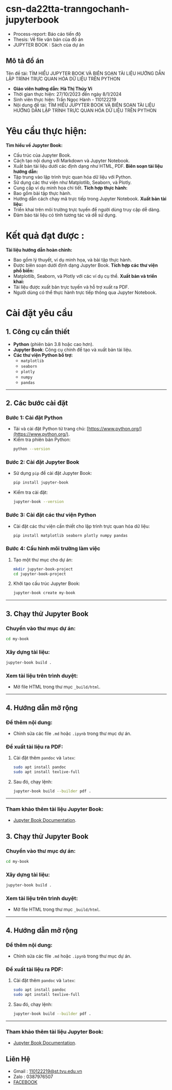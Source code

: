 # csn-da22tta-tranngochanh-jupyterbook
- Process-report: Báo cáo tiến độ
- Thesis: Về file văn bản của đồ án
- JUPYTER BOOK : Sách của dự án
## Mô tả đồ án
Tên đề tài: TÌM HIỂU JUPYTER BOOK VÀ BIÊN SOẠN TÀI LIỆU HƯỚNG DẪN LẬP TRÌNH TRỰC QUAN HÓA DỮ LIỆU TRÊN PYTHON
- **Giáo viên hướng dẫn: Hà Thị Thúy Vi**
- Thời gian thực hiện: 27/10/2023 đến ngày 8/1/2024
- Sinh viên thực hiện: Trần Ngọc Hành - 110122219
- Nội dung đề tài: TÌM HIỂU JUPYTER BOOK VÀ BIÊN SOẠN TÀI LIỆU HƯỚNG DẪN LẬP TRÌNH TRỰC QUAN HÓA DỮ LIỆU TRÊN PYTHON
# Yêu cầu thực hiện:
**Tìm hiểu về Jupyter Book:**
- Cấu trúc của Jupyter Book.
- Cách tạo nội dung với Markdown và Jupyter Notebook.
- Xuất bản tài liệu dưới các định dạng như HTML, PDF.
**Biên soạn tài liệu hướng dẫn:**
- Tập trung vào lập trình trực quan hóa dữ liệu với Python.
- Sử dụng các thư viện như Matplotlib, Seaborn, và Plotly.
- Cung cấp ví dụ minh họa chi tiết.
**Tích hợp thực hành:**
- Bao gồm bài tập thực hành.
- Hướng dẫn cách chạy mã trực tiếp trong Jupyter Notebook.
**Xuất bản tài liệu:**
- Triển khai trên môi trường trực tuyến để người dùng truy cập dễ dàng.
- Đảm bảo tài liệu có tính tương tác và dễ sử dụng.
# Kết quả đạt được :
**Tài liệu hướng dẫn hoàn chỉnh:**
- Bao gồm lý thuyết, ví dụ minh họa, và bài tập thực hành.
- Được biên soạn dưới định dạng Jupyter Book.
**Tích hợp các thư viện phổ biến:**
- Matplotlib, Seaborn, và Plotly với các ví dụ cụ thể.
**Xuất bản và triển khai:**
- Tài liệu được xuất bản trực tuyến và hỗ trợ xuất ra PDF.
- Người dùng có thể thực hành trực tiếp thông qua Jupyter Notebook.

# Cài đặt yêu cầu
## 1. Công cụ cần thiết
- **Python** (phiên bản 3.8 hoặc cao hơn).
- **Jupyter Book**: Công cụ chính để tạo và xuất bản tài liệu.
- **Các thư viện Python bổ trợ:**
  - `matplotlib`
  - `seaborn`
  - `plotly`
  - `numpy`
  - `pandas`

---

## 2. Các bước cài đặt

### Bước 1: Cài đặt Python
- Tải và cài đặt Python từ trang chủ: [https://www.python.org/](https://www.python.org/).
- Kiểm tra phiên bản Python:
  ```bash
  python --version
  ```

### Bước 2: Cài đặt Jupyter Book
- Sử dụng `pip` để cài đặt Jupyter Book:
  ```bash
  pip install jupyter-book
  ```
- Kiểm tra cài đặt:
  ```bash
  jupyter-book --version
  ```

### Bước 3: Cài đặt các thư viện Python
- Cài đặt các thư viện cần thiết cho lập trình trực quan hóa dữ liệu:
  ```bash
  pip install matplotlib seaborn plotly numpy pandas
  ```

### Bước 4: Cấu hình môi trường làm việc
1. Tạo một thư mục cho dự án:
   ```bash
   mkdir jupyter-book-project
   cd jupyter-book-project
   ```
2. Khởi tạo cấu trúc Jupyter Book:
   ```bash
   jupyter-book create my-book
   ```

---

## 3. Chạy thử Jupyter Book

### Chuyển vào thư mục dự án:
```bash
cd my-book
```

### Xây dựng tài liệu:
```bash
jupyter-book build .
```

### Xem tài liệu trên trình duyệt:
- Mở file HTML trong thư mục `_build/html`.

---

## 4. Hướng dẫn mở rộng

### Để thêm nội dung:
- Chỉnh sửa các file `.md` hoặc `.ipynb` trong thư mục dự án.

### Để xuất tài liệu ra PDF:
1. Cài đặt thêm `pandoc` và `latex`:
   ```bash
   sudo apt install pandoc
   sudo apt install texlive-full
   ```
2. Sau đó, chạy lệnh:
   ```bash
   jupyter-book build --builder pdf .
   ```

---

### Tham khảo thêm tài liệu Jupyter Book:
- [Jupyter Book Documentation](https://jupyterbook.org/).

## 3. Chạy thử Jupyter Book

### Chuyển vào thư mục dự án:
```bash
cd my-book
```

### Xây dựng tài liệu:
```bash
jupyter-book build .
```

### Xem tài liệu trên trình duyệt:
- Mở file HTML trong thư mục `_build/html`.

---

## 4. Hướng dẫn mở rộng

### Để thêm nội dung:
- Chỉnh sửa các file `.md` hoặc `.ipynb` trong thư mục dự án.

### Để xuất tài liệu ra PDF:
1. Cài đặt thêm `pandoc` và `latex`:
   ```bash
   sudo apt install pandoc
   sudo apt install texlive-full
   ```
2. Sau đó, chạy lệnh:
   ```bash
   jupyter-book build --builder pdf .
   ```

---

### Tham khảo thêm tài liệu Jupyter Book:
- [Jupyter Book Documentation](https://jupyterbook.org/).
## Liên Hệ
- Gmail : 110122219@st.tvu.edu.vn
- Zalo : 0387976507
- [FACEBOOK](https://www.facebook.com/tran.ngoc.hanh.248453/)
